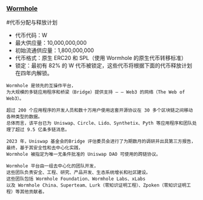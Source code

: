 ### [Wormhole](https://wormhole.com)

#代币分配与释放计划

- 代币代码：W
- 最大供应量：10,000,000,000
- 初始流通供应量：1,800,000,000
- 代币格式：原生 ERC20 和 SPL（使用 Wormhole 的原生代币转移标准）
- 锁定：最初有 82% 的 W 代币被锁定，这些代币将根据下面的代币释放计划在四年内解锁。

```
Wormhole 是领先的互操作平台，
为大规模的多链应用程序和桥梁（Bridge）提供支持 — — Web3 的网络（The Web of Web3）。

超过 200 个应用程序的开发人员和数十万用户使用这套开源协议在 30 多个区块链之间移动各种类型的数据。
总体而言，该平台已为 Uniswap、Circle、Lido、Synthetix、Pyth 等应用程序和团队处理了超过 9.5 亿条多链消息。

2023 年，Uniswap 基金会的Bridge 评估委员会进行了为期数月的调研并出具第三方报告，
最终，基于其安全性和去中心化实践，
Wormhole 被指定为唯一无条件批准的 Uniswap DAO 可使用的跨链协议。

Wormhole 平台由一组去中心化的团队开发，
这些团队负责安全、工程、研究、产品开发、生态系统增长和社区建设。
这些团队包括 Wormhole Foundation、Wormhole Labs、xLabs
以及 Wormhole China、Superteam、Lurk（零知识证明工程）、Zpoken（零知识证明工程）等其他贡献者。
```

```

```
